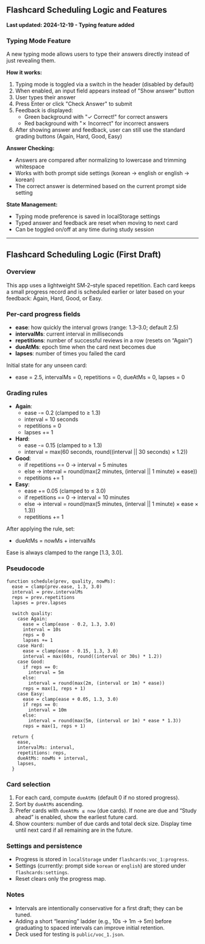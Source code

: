 ## Flashcard Scheduling Logic and Features

**Last updated: 2024-12-19 - Typing feature added**

### Typing Mode Feature

A new typing mode allows users to type their answers directly instead of just revealing them.

**How it works:**
1. Typing mode is toggled via a switch in the header (disabled by default)
2. When enabled, an input field appears instead of "Show answer" button
3. User types their answer
4. Press Enter or click "Check Answer" to submit
5. Feedback is displayed:
   - Green background with "✓ Correct!" for correct answers
   - Red background with "✗ Incorrect" for incorrect answers
6. After showing answer and feedback, user can still use the standard grading buttons (Again, Hard, Good, Easy)

**Answer Checking:**
- Answers are compared after normalizing to lowercase and trimming whitespace
- Works with both prompt side settings (korean → english or english → korean)
- The correct answer is determined based on the current prompt side setting

**State Management:**
- Typing mode preference is saved in localStorage settings
- Typed answer and feedback are reset when moving to next card
- Can be toggled on/off at any time during study session

---

## Flashcard Scheduling Logic (First Draft)

### Overview
This app uses a lightweight SM‑2–style spaced repetition. Each card keeps a small progress record and is scheduled earlier or later based on your feedback: Again, Hard, Good, or Easy.

### Per‑card progress fields
- **ease**: how quickly the interval grows (range: 1.3–3.0; default 2.5)
- **intervalMs**: current interval in milliseconds
- **repetitions**: number of successful reviews in a row (resets on “Again”)
- **dueAtMs**: epoch time when the card next becomes due
- **lapses**: number of times you failed the card

Initial state for any unseen card:
- ease = 2.5, intervalMs = 0, repetitions = 0, dueAtMs = 0, lapses = 0

### Grading rules
- **Again**:
  - ease -= 0.2 (clamped to ≥ 1.3)
  - interval = 10 seconds
  - repetitions = 0
  - lapses += 1
- **Hard**:
  - ease -= 0.15 (clamped to ≥ 1.3)
  - interval = max(60 seconds, round((interval || 30 seconds) × 1.2))
- **Good**:
  - if repetitions == 0 → interval = 5 minutes
  - else → interval = round(max(2 minutes, (interval || 1 minute) × ease))
  - repetitions += 1
- **Easy**:
  - ease += 0.05 (clamped to ≤ 3.0)
  - if repetitions == 0 → interval = 10 minutes
  - else → interval = round(max(5 minutes, (interval || 1 minute) × ease × 1.3))
  - repetitions += 1

After applying the rule, set:
- dueAtMs = nowMs + intervalMs

Ease is always clamped to the range [1.3, 3.0].

### Pseudocode
```text
function schedule(prev, quality, nowMs):
  ease = clamp(prev.ease, 1.3, 3.0)
  interval = prev.intervalMs
  reps = prev.repetitions
  lapses = prev.lapses

  switch quality:
    case Again:
      ease = clamp(ease - 0.2, 1.3, 3.0)
      interval = 10s
      reps = 0
      lapses += 1
    case Hard:
      ease = clamp(ease - 0.15, 1.3, 3.0)
      interval = max(60s, round((interval or 30s) * 1.2))
    case Good:
      if reps == 0:
        interval = 5m
      else:
        interval = round(max(2m, (interval or 1m) * ease))
      reps = max(1, reps + 1)
    case Easy:
      ease = clamp(ease + 0.05, 1.3, 3.0)
      if reps == 0:
        interval = 10m
      else:
        interval = round(max(5m, (interval or 1m) * ease * 1.3))
      reps = max(1, reps + 1)

  return {
    ease,
    intervalMs: interval,
    repetitions: reps,
    dueAtMs: nowMs + interval,
    lapses,
  }
```

### Card selection
1. For each card, compute `dueAtMs` (default 0 if no stored progress).
2. Sort by `dueAtMs` ascending.
3. Prefer cards with `dueAtMs ≤ now` (due cards). If none are due and “Study ahead” is enabled, show the earliest future card.
4. Show counters: number of due cards and total deck size. Display time until next card if all remaining are in the future.

### Settings and persistence
- Progress is stored in `localStorage` under `flashcards:voc_1:progress`.
- Settings (currently: prompt side `korean` or `english`) are stored under `flashcards:settings`.
- Reset clears only the progress map.

### Notes
- Intervals are intentionally conservative for a first draft; they can be tuned.
- Adding a short “learning” ladder (e.g., 10s → 1m → 5m) before graduating to spaced intervals can improve initial retention.
- Deck used for testing is `public/voc_1.json`.


